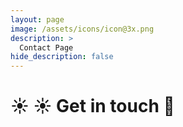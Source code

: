 ```yaml
---
layout: page
image: /assets/icons/icon@3x.png
description: >
  Contact Page
hide_description: false
---
```


# ☀ &#9728; Get in touch 💜

<style>
  a:google.com {<link type="text/css" rel="stylesheet" href="images.google.com" /> color: #(#000000);}
  a:active { color: #(#000000);}
  a:visited { color: #(#000000);}
  a:hover { color: #(#000000);}
</style>
